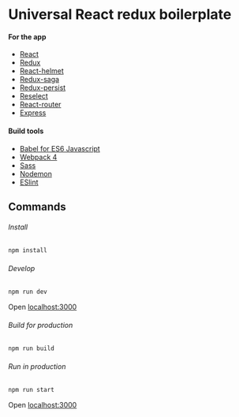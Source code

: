 # Universal React redux boilerplate

#### For the app
- [React](https://reactjs.org/)
- [Redux](https://redux.js.org/)
- [React-helmet](https://github.com/nfl/react-helmet)
- [Redux-saga](https://redux-saga.js.org/)
- [Redux-persist](https://github.com/rt2zz/redux-persist)
- [Reselect](https://github.com/reduxjs/reselect)
- [React-router](https://reacttraining.com/react-router/web)
- [Express](http://expressjs.com/)

#### Build tools
- [Babel for ES6 Javascript](https://babeljs.io/)
- [Webpack 4](https://webpack.js.org/)
- [Sass](http://sass-lang.com/)
- [Nodemon](https://nodemon.io/)
- [ESlint](https://eslint.org/)

## Commands
###### Install
```bash
npm install
```

###### Develop

```bash
npm run dev
```
Open [localhost:3000](http://localhost:3000)

###### Build for production

```bash
npm run build
```

###### Run in production

```bash
npm run start
```
Open [localhost:3000](http://localhost:3000)
